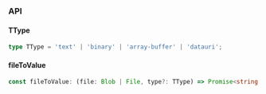 

### API

#### TType

```ts
type TType = 'text' | 'binary' | 'array-buffer' | 'datauri';
```

#### fileToValue

```ts
const fileToValue: (file: Blob | File, type?: TType) => Promise<string | ArrayBuffer>;
```

